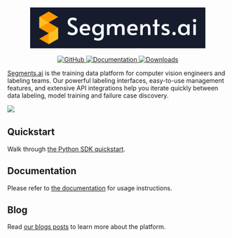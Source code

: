<p align="center">
    <br>
        <img src="assets/logo_no_shadow-with_text-blue_background.png" width="400"/>
    <br>
<p>
<p align="center">
    <a href="https://github.com/segments-ai/segments-ai/LICENSE">
        <img alt="GitHub" src="https://img.shields.io/github/license/segments-ai/segments-ai.svg?color=blue">
    </a>
    <!-- <a href="https://github.com/segments-ai/segments-ai/actions">
        <img alt="Tests" src="https://github.com/segments-ai/segments-ai/actions/workflows/tests.yml/badge.svg">
    </a> -->
    <a href="https://segments-python-sdk.readthedocs.io/en/latest/?badge=latest">
        <img alt="Documentation" src="https://readthedocs.org/projects/segments-python-sdk/badge/?version=latest">
    </a>
    <!-- <a href="https://github.com/segments-ai/segments-ai/releases">
        <img alt="GitHub release" src="https://img.shields.io/github/release/segments-ai/segments-ai.svg">
    </a> -->
    <a href="https://github.com/segments-ai/segments-ai/releases">
        <img alt="Downloads" src="https://img.shields.io/pypi/dm/segments-ai">
    </a>
</p>

[Segments.ai](https://segments.ai/) is the training data platform for computer vision engineers and labeling teams. Our powerful labeling interfaces, easy-to-use management features, and extensive API integrations help you iterate quickly between data labeling, model training and failure case discovery.

![](assets/overview.png)

## Quickstart

Walk through [the Python SDK quickstart](https://docs.segments.ai/tutorials/python-sdk-quickstart).

## Documentation

Please refer to [the documentation](http://segments-python-sdk.rtfd.io/) for usage instructions.

## Blog

Read [our blogs posts](https://segments.ai/blog) to learn more about the platform.
